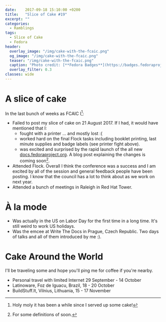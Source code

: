 ```yaml
---
date:    2017-09-18 15:10:00 +0200
title:   "Slice of Cake #19"
excerpt: ""
categories:
  - Ramblings
tags:
  - Slice of Cake
  - Fedora
header:
  overlay_image: "/img/cake-with-the-fcaic.png"
  og_image: "/img/cake-with-the-fcaic.png"
  teaser: "/img/cake-with-the-fcaic.png"
  caption: "Photo credit: [**Fedora Badges**](https://badges.fedoraproject.org/badge/its-a-cake-thing)"
  overlay_filter: 0.3
classes: wide
---
```


# A slice of cake

In the last bunch of weeks as FCAIC I[^1]:

- Failed to post my slice of cake on 21 August 2017.  If I had, it would have mentioned that I:
  - fought with a printer ... and mostly lost :(
  - worked hard on the final Flock tasks including booklet printing, last minute supplies and badge labels (see printer fight above).
  - was excited and surprised by the rapid launch of the all new [docs.fedoraproject.org](https://docs.fedoraproject.org/).  A blog post explaining the changes is coming soon[^2].
- Attended Flock.  Overall I think the conference was a success and I am excited by all of the session and general feedback people have been posting.  I know that the council has a lot to think about as we work on next year.
- Attended a bunch of meetings in Raleigh in Red Hat Tower.

# À la mode

- Was actually in the US on Labor Day for the first time in a long time.  It's still weird to work US holidays.
- Was the emcee at Write The Docs in Prague, Czech Republic.  Two days of talks and all of them introduced by me :).

# Cake Around the World

I'll be traveling some and hope you'll ping me for coffee if you're nearby.

- Personal travel with limited Internet 29 September - 14 October
- Latinoware, Foz de Iguacu, Brazil, 18 - 20 October
- BuildStuff.lt, Vilnius, Lithuania, 15 - 17 November

[^1]: Holy moly it has been a while since I served up some cake!
[^2]: For some definitions of soon.
